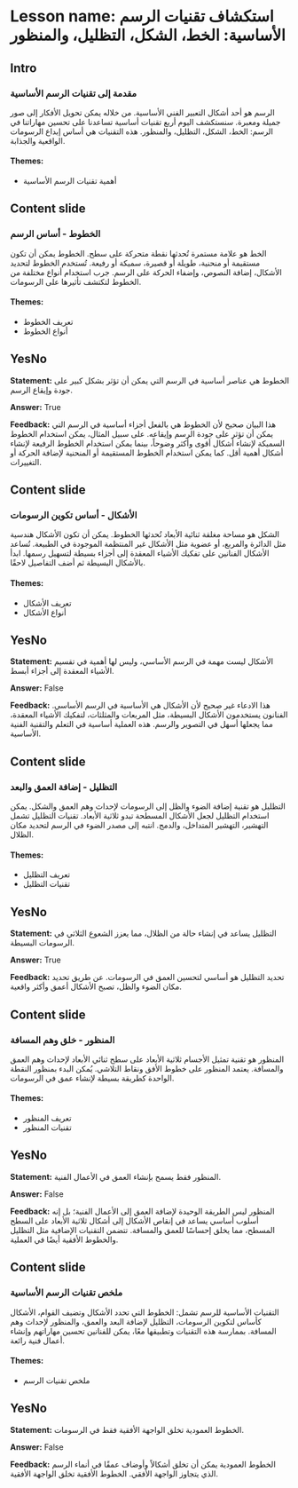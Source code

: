 # Lesson name: استكشاف تقنيات الرسم الأساسية: الخط، الشكل، التظليل، والمنظور

## Intro

### مقدمة إلى تقنيات الرسم الأساسية

الرسم هو أحد أشكال التعبير الفني الأساسية. من خلاله يمكن تحويل الأفكار إلى صور جميلة ومعبرة. سنستكشف اليوم أربع تقنيات أساسية تساعدنا على تحسين مهاراتنا في الرسم: الخط، الشكل، التظليل، والمنظور. هذه التقنيات هي أساس إبداع الرسومات الواقعية والجذابة.

#### **Themes:**
- أهمية تقنيات الرسم الأساسية

## Content slide

### الخطوط - أساس الرسم

الخط هو علامة مستمرة تُحدثها نقطة متحركة على سطح. الخطوط يمكن أن تكون مستقيمة أو منحنية، طويلة أو قصيرة، سميكة أو رفيعة. تُستخدم الخطوط لتحديد الأشكال، إضافة النصوص، وإضفاء الحركة على الرسم. جرب استخدام أنواع مختلفة من الخطوط لتكتشف تأثيرها على الرسومات.

#### **Themes:**
- تعريف الخطوط
- أنواع الخطوط

## YesNo

**Statement:** الخطوط هي عناصر أساسية في الرسم التي يمكن أن تؤثر بشكل كبير على جودة وإيقاع الرسم.

**Answer:** True

**Feedback:**
هذا البيان صحيح لأن الخطوط هي بالفعل أجزاء أساسية في الرسم التي يمكن أن تؤثر على جودة الرسم وإيقاعه. على سبيل المثال، يمكن استخدام الخطوط السميكة لإنشاء أشكال أقوى وأكثر وضوحاً، بينما يمكن استخدام الخطوط الرفيعة لإنشاء أشكال أهمية أقل. كما يمكن استخدام الخطوط المستقيمة أو المنحنية لإضافة الحركة أو التغييرات.


## Content slide

### الأشكال - أساس تكوين الرسومات

الشكل هو مساحة مغلقة ثنائية الأبعاد تُحدثها الخطوط. يمكن أن تكون الأشكال هندسية مثل الدائرة والمربع، أو عضوية مثل الأشكال غير المنتظمة الموجودة في الطبيعة. تُساعد الأشكال الفنانين على تفكيك الأشياء المعقدة إلى أجزاء بسيطة لتسهيل رسمها. ابدأ بالأشكال البسيطة ثم أضف التفاصيل لاحقًا.

#### **Themes:**
- تعريف الأشكال
- أنواع الأشكال

## YesNo

**Statement:** الأشكال ليست مهمة في الرسم الأساسي، وليس لها أهمية في تقسيم الأشياء المعقدة إلى أجزاء أبسط.

**Answer:** False

**Feedback:**
هذا الادعاء غير صحيح لأن الأشكال هي الأساسية في الرسم الأساسي. الفنانون يستخدمون الأشكال البسيطة، مثل المربعات والمثلثات، لتفكيك الأشياء المعقدة، مما يجعلها أسهل في التصوير والرسم. هذه العملية أساسية في التعلم والتقنية الفنية الأساسية.


## Content slide

### التظليل - إضافة العمق والبعد

التظليل هو تقنية إضافة الضوء والظل إلى الرسومات لإحداث وهم العمق والشكل. يمكن استخدام التظليل لجعل الأشكال المسطحة تبدو ثلاثية الأبعاد. تقنيات التظليل تشمل التهشير، التهشير المتداخل، والدمج. انتبه إلى مصدر الضوء في الرسم لتحديد مكان الظلال.

#### **Themes:**
- تعريف التظليل
- تقنيات التظليل

## YesNo

**Statement:** التظليل يساعد في إنشاء حالة من الظلال، مما يعزز الشعوع الثلاثي في الرسومات البسيطة.

**Answer:** True

**Feedback:**
تحديد التظليل هو أساسي لتحسين العمق في الرسومات. عن طريق تحديد مكان الضوء والظل، تصبح الأشكال أعمق وأكثر واقعية.


## Content slide

### المنظور - خلق وهم المسافة

المنظور هو تقنية تمثيل الأجسام ثلاثية الأبعاد على سطح ثنائي الأبعاد لإحداث وهم العمق والمسافة. يعتمد المنظور على خطوط الأفق ونقاط التلاشي. يُمكن البدء بمنظور النقطة الواحدة كطريقة بسيطة لإنشاء عمق في الرسومات.

#### **Themes:**
- تعريف المنظور
- تقنيات المنظور

## YesNo

**Statement:** المنظور فقط يسمح بإنشاء العمق في الأعمال الفنية.

**Answer:** False

**Feedback:**
المنظور ليس الطريقة الوحيدة لإضافة العمق إلى الأعمال الفنية؛ بل إنه أسلوب أساسي يساعد في إنقاص الأشكال إلى أشكال ثلاثية الأبعاد على السطح المسطح، مما يخلق إحساسًا للعمق والمسافة. تتضمن التقنيات الإضافية مثل التظليل والخطوط الأفقية أيضًا في العملية.


## Content slide

### ملخص تقنيات الرسم الأساسية

التقنيات الأساسية للرسم تشمل: الخطوط التي تحدد الأشكال وتضيف القوام، الأشكال كأساس لتكوين الرسومات، التظليل لإضافة البعد والعمق، والمنظور لإحداث وهم المسافة. بممارسة هذه التقنيات وتطبيقها معًا، يمكن للفنانين تحسين مهاراتهم وإنشاء أعمال فنية رائعة.

#### **Themes:**
- ملخص تقنيات الرسم

## YesNo

**Statement:** الخطوط العمودية تخلق الواجهة الأفقية فقط في الرسومات.

**Answer:** False

**Feedback:**
الخطوط العمودية يمكن أن تخلق أشكالاً وأوضاف عمقًا في أنماء الرسم الذي يتجاوز الواجهة الأفقي. الخطوط الأفقية تخلق الواجهة الأفقية.

